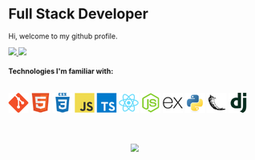 # Full Stack Developer

Hi, welcome to my github profile.

<a href='https://www.linkedin.com/in/FelipeSidonio/'>
  <img src='https://img.shields.io/static/v1?label&message=Linkedin&color=blue&style=for-the-badge&logo=linkedin'/>
</a>
<a href='https://twitter.com/felipeasidonio'>
  <img src='https://img.shields.io/static/v1?label&message=Twitter&color=blue&style=for-the-badge&logo=twitter&logoColor=white'/>
</a>

<br/>

#### Technologies I'm familiar with:

<br/>

<div >
  <img title='git' src="https://github.com/devicons/devicon/raw/master/icons/git/git-original.svg" width="40"/>
  <img title='html5' src="https://github.com/devicons/devicon/raw/master/icons/html5/html5-original.svg" width="40"/>
  <img title='css' src="https://github.com/devicons/devicon/raw/master/icons/css3/css3-plain-wordmark.svg" width="40"/>
  <img title='javascript' src="https://github.com/devicons/devicon/raw/master/icons/javascript/javascript-original.svg" width="40"/>
  <img title='typescript' src="https://github.com/devicons/devicon/raw/master/icons/typescript/typescript-original.svg" width="40"/>
  <img title='react' src="https://github.com/devicons/devicon/raw/master/icons/react/react-original.svg" width="40"/>
  <img title='nodejs' src="https://github.com/devicons/devicon/raw/master/icons/nodejs/nodejs-original.svg" width="40"/>
  <img title='express' src="https://github.com/devicons/devicon/raw/master/icons/express/express-original.svg" width="40"/>
  <img title='python' src="https://github.com/devicons/devicon/raw/master/icons/python/python-original.svg" width="40"/>
  <img title='flask' src="https://github.com/devicons/devicon/raw/master/icons/flask/flask-original.svg" width="40"/>
  <img title='django' src="https://github.com/devicons/devicon/raw/master/icons/django/django-plain.svg" width="40"/>
</div>

#

<br/>
          

<div align="center">
  <a href="https://github.com/anuraghazra/github-readme-stats">
    <img align="center" src="https://github-readme-stats.vercel.app/api?username=felipeasidonio&theme=github_dark&count_private=true&show_icons=true&hide_border=true"/>
   


